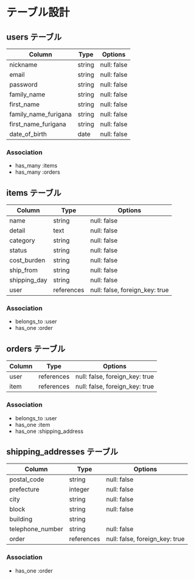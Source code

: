 # テーブル設計

## users テーブル

| Column               | Type    | Options     |
| -------------------- | ------- | ----------- |
| nickname             | string  | null: false |
| email                | string  | null: false |
| password             | string  | null: false |
| family_name          | string  | null: false |
| first_name           | string  | null: false |
| family_name_furigana | string  | null: false |
| first_name_furigana  | string  | null: false |
| date_of_birth        | date    | null: false |

### Association

- has_many :items
- has_many :orders

## items テーブル

| Column       | Type       | Options                        |
| ------------ | ---------- | ------------------------------ |
| name         | string     | null: false                    |
| detail       | text       | null: false                    |
| category     | string     | null: false                    |
| status       | string     | null: false                    |
| cost_burden  | string     | null: false                    |
| ship_from    | string     | null: false                    |
| shipping_day | string     | null: false                    |
| user         | references | null: false, foreign_key: true |

### Association

- belongs_to :user
- has_one :order

## orders テーブル

| Column             | Type       | Options                        |
| ------------------ | ---------- | ------------------------------ |
| user               | references | null: false, foreign_key: true |
| item               | references | null: false, foreign_key: true |

### Association

- belongs_to :user
- has_one :item
- has_one :shipping_address

## shipping_addresses テーブル

| Column           | Type       | Options                        |
| ---------------- | ---------- | ------------------------------ |
| postal_code      | string     | null: false                    |
| prefecture       | integer    | null: false                    |
| city             | string     | null: false                    |
| block            | string     | null: false                    |
| building         | string     |                                |
| telephone_number | string     | null: false                    |
| order            | references | null: false, foreign_key: true |

### Association

- has_one :order